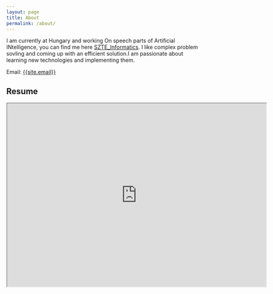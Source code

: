 ```yaml
---
layout: page
title: About
permalink: /about/
---
```

<p>
I am currently at Hungary and working On speech parts of Artificial INtelligence, you can find me here <a href="https://www.inf.u-szeged.hu/users/honarmandi-shandiz-amin" target="_blank">SZTE_Informatics</a>. I like complex problem sovling and coming up with an efficient solution.I am passionate about learning new technologies and implementing them. 
</p>

Email: <a href="mailto:{{site.email}}">{{site.email}}</a>

## Resume
<iframe src="https://docs.google.com/viewer?srcid=1lOG4iqKmt4EEfMgBz5bJBwCJgscxnG41&pid=explorer&efh=false&a=v&chrome=false&embedded=true" width="680px" height="480px"></iframe>


